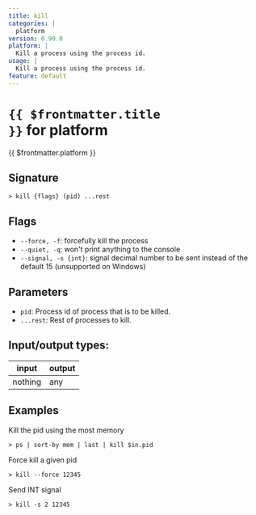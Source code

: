 ```yaml
---
title: kill
categories: |
  platform
version: 0.90.0
platform: |
  Kill a process using the process id.
usage: |
  Kill a process using the process id.
feature: default
---
```


<!-- This file is automatically generated. Please edit the command in https://github.com/nushell/nushell instead. -->

# <code>{{ $frontmatter.title }}</code> for platform

<div class='command-title'>{{ $frontmatter.platform }}</div>

## Signature

`> kill {flags} (pid) ...rest`

## Flags

- `--force, -f`: forcefully kill the process
- `--quiet, -q`: won't print anything to the console
- `--signal, -s {int}`: signal decimal number to be sent instead of the default 15 (unsupported on Windows)

## Parameters

- `pid`: Process id of process that is to be killed.
- `...rest`: Rest of processes to kill.

## Input/output types:

| input   | output |
| ------- | ------ |
| nothing | any    |

## Examples

Kill the pid using the most memory

```nushell
> ps | sort-by mem | last | kill $in.pid

```

Force kill a given pid

```nushell
> kill --force 12345

```

Send INT signal

```nushell
> kill -s 2 12345

```
